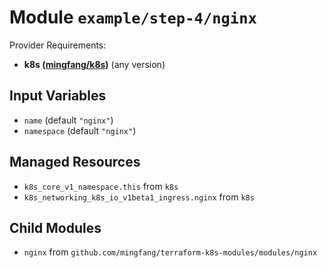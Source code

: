 
# Module `example/step-4/nginx`

Provider Requirements:
* **k8s ([mingfang/k8s](https://registry.terraform.io/providers/mingfang/k8s/latest))** (any version)

## Input Variables
* `name` (default `"nginx"`)
* `namespace` (default `"nginx"`)

## Managed Resources
* `k8s_core_v1_namespace.this` from `k8s`
* `k8s_networking_k8s_io_v1beta1_ingress.nginx` from `k8s`

## Child Modules
* `nginx` from `github.com/mingfang/terraform-k8s-modules/modules/nginx`

